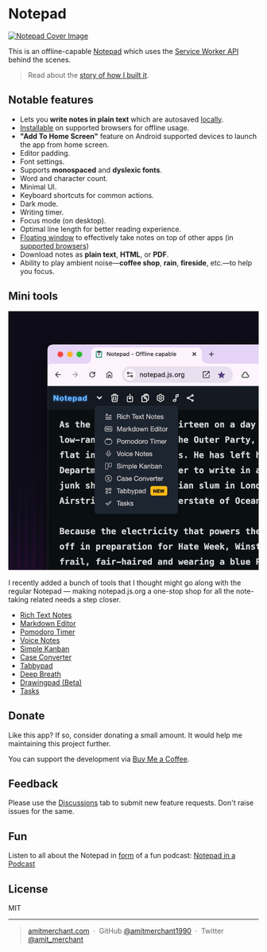 Notepad
========

[![Notepad Cover Image](/art/cover.png)](https://notepad.js.org/)

This is an offline-capable [Notepad](https://notepad.js.org/) which uses the [Service Worker API](https://developer.mozilla.org/en-US/docs/Web/API/Service_Worker_API) behind the scenes.

> Read about the [story of how I built it](https://www.amitmerchant.com/Building-Simple-Offline-Notepad-Using-Service-Worker/).

## Notable features

  - Lets you **write notes in plain text** which are autosaved [locally](https://developer.mozilla.org/en-US/docs/Web/API/Window/localStorage).
  - [Installable](https://www.amitmerchant.com/adding-custom-install-button-in-progressive-web-apps/) on supported browsers for offline usage.
  - **"Add To Home Screen"** feature on Android supported devices to launch the app from home screen.
  - Editor padding.
  - Font settings.
  - Supports **monospaced** and **dyslexic fonts**.
  - Word and character count.
  - Minimal UI.
  - Keyboard shortcuts for common actions.
  - Dark mode.
  - Writing timer.
  - Focus mode (on desktop).
  - Optimal line length for better reading experience.
  - [Floating window](https://www.amitmerchant.com/implementing-interactive-floating-windows-using-picture-in-picture-api/) to effectively take notes on top of other apps (in [supported browsers](https://developer.mozilla.org/en-US/docs/Web/API/Document_Picture-in-Picture_API))
  - Download notes as **plain text**, **HTML**, or **PDF**.
  - Ability to play ambient noise—**coffee shop**, **rain**, **fireside**, etc.—to help you focus.

## Mini tools

![Notepad Mini Tools](/art/minitools.jpeg)

I recently added a bunch of tools that I thought might go along with the regular Notepad — making notepad.js.org a one-stop shop for all the note-taking related needs a step closer.

- [Rich Text Notes](https://notepad.js.org/rich-text-notes/)
- [Markdown Editor](https://notepad.js.org/markdown-editor/)
- [Pomodoro Timer](https://notepad.js.org/pomodoro-timer/)
- [Voice Notes](https://notepad.js.org/voice-notes/)
- [Simple Kanban](https://notepad.js.org/kanban/)
- [Case Converter](https://notepad.js.org/case-converter/)
- [Tabbypad](https://notepad.js.org/tabbypad/)
- [Deep Breath](https://notepad.js.org/deep-breath/)
- [Drawingpad (Beta)](https://notepad.js.org/drawingpad/)
- [Tasks](https://notepad.js.org/tasks/)


## Donate

Like this app? If so, consider donating a small amount. It would help me maintaining this project further.

You can support the development via [Buy Me a Coffee](https://buymeacoffee.com/amitmerchant).

## Feedback

Please use the [Discussions](https://github.com/amitmerchant1990/notepad/discussions) tab to submit new feature requests. Don't raise issues for the same.

## Fun

Listen to all about the Notepad in [form](https://www.gitpodcast.com/) of a fun podcast: [Notepad in a Podcast](https://notepad.js.org/podcast/notepad-podcast.mp3)

## License

MIT

---

> [amitmerchant.com](https://www.amitmerchant.com) &nbsp;&middot;&nbsp;
> GitHub [@amitmerchant1990](https://github.com/amitmerchant1990) &nbsp;&middot;&nbsp;
> Twitter [@amit_merchant](https://twitter.com/amit_merchant)
